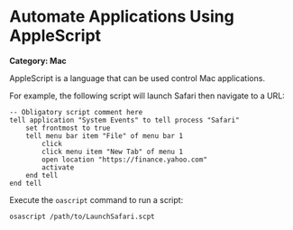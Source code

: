 # Automate Applications Using AppleScript

__Category: Mac__

AppleScript is a language that can be used control Mac applications.

For example, the following script will launch Safari then navigate to a URL:

```shell
-- Obligatory script comment here
tell application "System Events" to tell process "Safari"
    set frontmost to true
    tell menu bar item "File" of menu bar 1
        click
        click menu item "New Tab" of menu 1
        open location "https://finance.yahoo.com"
        activate
    end tell
end tell
```

Execute the `oascript` command to run a script:

```shell
osascript /path/to/LaunchSafari.scpt
```
